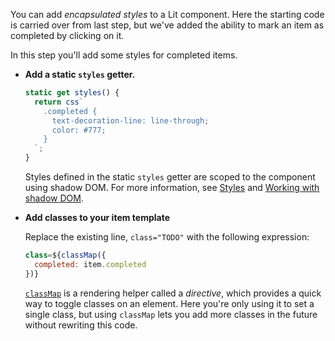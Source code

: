 You can add _encapsulated styles_ to a Lit component. Here the starting code is carried over from last step, but we've added the ability to mark an item as completed by clicking on it.

In this step you'll add some styles for completed items.

*   **Add a static `styles` getter.**

    ```js
    static get styles() {
      return css`
        .completed {
          text-decoration-line: line-through;
          color: #777;
        }
      `;
    }
    ```

    Styles defined in the static `styles` getter are scoped to the component using shadow DOM. For more information, see [Styles](/docs/components/styles/) and [Working with shadow DOM](/docs/components/shadow-dom/).

*   **Add classes to your item template**

    Replace the existing line, `class="TODO"` with the following expression:

    ```js
    class=${classMap({
      completed: item.completed
    })}
    ```

    [`classMap`](/docs/templates/directives/#classmap) is a rendering helper called a *directive*, which provides a quick way to toggle classes on an element. Here you're only using it to set a single class, but using `classMap` lets you add more classes in the future without rewriting this code.

